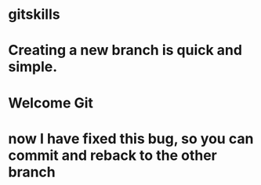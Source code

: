 # gitskills
# Creating a new branch is quick and simple.
# Welcome Git
# now I have fixed this bug, so you can commit and reback to the other branch

